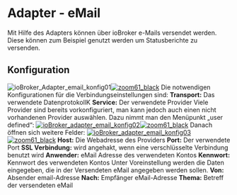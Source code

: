 
# Adapter - eMail

Mit Hilfe des Adapters können über ioBroker e-Mails versendet werden. Diese können zum Beispiel genutzt werden um Statusberichte zu versenden.


## Konfiguration

![ioBroker_Adapter_email_konfig01](http://www.iobroker.net/wp-content/uploads/2015/07/ioBroker_Adapter_email_konfig01-300x189.jpg)[![zoom61_black](img/zoom61_black.png)](img/zoom61_black.png) Die notwendigen Konfigurationen für die Verbindungseinstellungen sind: **Transport:** Das verwendete DatenprotokollK **Service:** Der verwendete Provider Viele Provider sind bereits vorkonfiguriert, man kann jedoch auch einen nicht vorhandenen Provider auswählen. Dazu nimmt man den Menüpunkt „user defined“: [![ioBroker_adapter_email_konfig02](http://www.iobroker.net/wp-content/uploads/2015/04/ioBroker_adapter_email_konfig02-300x189.jpg)](http://www.iobroker.net/wp-content/uploads/2015/04/ioBroker_adapter_email_konfig02.jpg)[![zoom61_black](http://www.iobroker.net/wp-content/uploads/zoom61_black.png)](http://www.iobroker.net/wp-content/uploads/zoom61_black.png) Danach öffnen sich weitere Felder: [![ioBroker_adapter_email_konfig03](http://www.iobroker.net/wp-content/uploads/2015/04/ioBroker_adapter_email_konfig03-300x189.jpg)](http://www.iobroker.net/wp-content/uploads/2015/04/ioBroker_adapter_email_konfig03.jpg)[![zoom61_black](http://www.iobroker.net/wp-content/uploads/zoom61_black.png)](http://www.iobroker.net/wp-content/uploads/zoom61_black.png) **Host:** Die Webadresse des Providers **Port:** Der verwendete Port **SSL Verbindung:** wird angehakt, wenn eine verschlüsselte Verbindung benutzt wird **Anwender:** eMail Adresse des verwendeten Kontos **Kennwort:** Kennwort des verwendeten Kontos Unter Voreinstellung werden die Daten eingegeben, die in der Versendeten eMail angegeben werden sollen. **Von:** Absender email-Adresse **Nach:** Empfänger eMail-Adresse **Thema:** Betreff der versendeten eMail